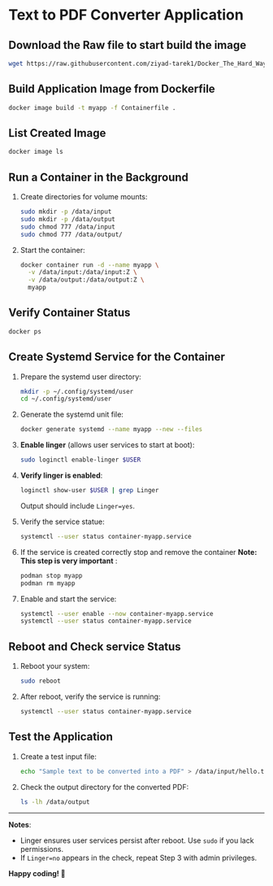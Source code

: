 # Text to PDF Converter Application

## Download the Raw file to start build the image

```bash
wget https://raw.githubusercontent.com/ziyad-tarek1/Docker_The_Hard_Way/refs/heads/main/Text-To-PDF/Containerfile
```

## Build Application Image from Dockerfile

```bash
docker image build -t myapp -f Containerfile .
```

## List Created Image

```bash
docker image ls
```

## Run a Container in the Background

1. Create directories for volume mounts:
   ```bash
   sudo mkdir -p /data/input
   sudo mkdir -p /data/output
   sudo chmod 777 /data/input
   sudo chmod 777 /data/output/
   ```


2. Start the container:
   ```bash
   docker container run -d --name myapp \
     -v /data/input:/data/input:Z \
     -v /data/output:/data/output:Z \
     myapp
   ```

## Verify Container Status

```bash
docker ps
```

## Create Systemd Service for the Container

1. Prepare the systemd user directory:
   ```bash
   mkdir -p ~/.config/systemd/user
   cd ~/.config/systemd/user
   ```

2. Generate the systemd unit file:
   ```bash
   docker generate systemd --name myapp --new --files
   ```

3. **Enable linger** (allows user services to start at boot):
   ```bash
   sudo loginctl enable-linger $USER  
   ```

4. **Verify linger is enabled**:
   ```bash
   loginctl show-user $USER | grep Linger
   ```
   Output should include `Linger=yes`.

5. Verify the service statue:
   ```bash
   systemctl --user status container-myapp.service
   ```
6. If the service is created correctly stop and remove the container **Note: This step is very important**  :
   ```bash
   podman stop myapp
   podman rm myapp
   ```
     
7. Enable and start the service:
   ```bash
   systemctl --user enable --now container-myapp.service
   systemctl --user status container-myapp.service
   ```
## Reboot and Check service Status

1. Reboot your system:
   ```bash
   sudo reboot
   ```

2. After reboot, verify the service is running:
   ```bash
   systemctl --user status container-myapp.service
   ```

## Test the Application

1. Create a test input file:
   ```bash
   echo "Sample text to be converted into a PDF" > /data/input/hello.txt
   ```

2. Check the output directory for the converted PDF:
   ```bash
   ls -lh /data/output
   ```

---

**Notes**:  
- Linger ensures user services persist after reboot. Use `sudo` if you lack permissions.  
- If `Linger=no` appears in the check, repeat Step 3 with admin privileges.  

**Happy coding! 🚀**
